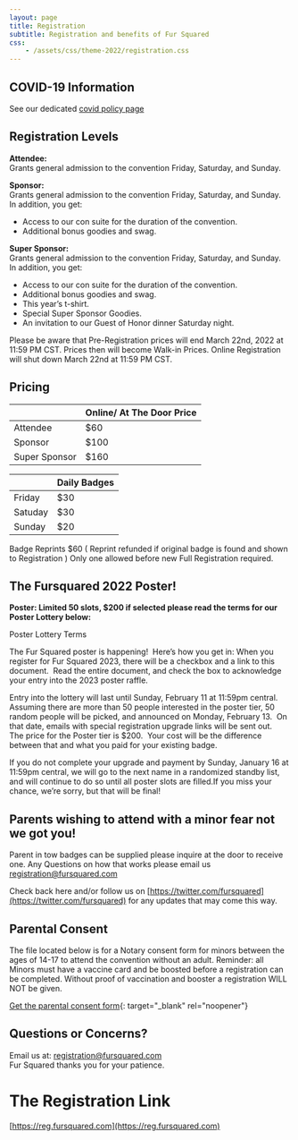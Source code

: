 ```yaml
---
layout: page
title: Registration
subtitle: Registration and benefits of Fur Squared
css:
    - /assets/css/theme-2022/registration.css
---
```

## COVID-19 Information

See our dedicated [covid policy page](/covid-policy)

## Registration Levels

**Attendee:**<br>Grants general admission to the convention Friday, Saturday, and Sunday.

**Sponsor:**<br>Grants general admission to the convention Friday, Saturday, and Sunday.<br>In addition, you get:

* Access to our con suite for the duration of the convention.
* Additional bonus goodies and swag.

**Super Sponsor:**<br>Grants general admission to the convention Friday, Saturday, and Sunday.<br>In addition, you get:

* Access to our con suite for the duration of the convention.
* Additional bonus goodies and swag.
* This year’s t-shirt.
* Special Super Sponsor Goodies.
* An invitation to our Guest of Honor dinner Saturday night.

Please be aware that Pre-Registration prices will end March 22nd, 2022 at 11:59 PM CST. Prices then will become Walk-in Prices. Online Registration will shut down March 22nd at 11:59 PM CST.

## Pricing

|  | Online/ At The Door Price |
| --- | --- |
| Attendee | $60 |
| Sponsor | $100 |
| Super Sponsor | $160 |

|  | Daily Badges |
| --- | --- |
| Friday | $30 |
| Satuday | $30 |
| Sunday | $20 |

Badge Reprints $60 ( Reprint refunded if original badge is found and shown to Registration ) Only one allowed before new Full Registration required.

## The Fursquared 2022 Poster!

**Poster: Limited 50 slots, $200 if selected please read the terms for our Poster Lottery below:**

Poster Lottery Terms

The Fur Squared poster is happening!&nbsp; Here’s how you get in: When you register for Fur Squared 2023, there will be a checkbox and a link to this document.&nbsp; Read the entire document, and check the box to acknowledge your entry into the 2023 poster raffle.

Entry into the lottery will last until Sunday, February 11 at 11:59pm central.&nbsp; Assuming there are more than 50 people interested in the poster tier, 50 random people will be picked, and announced on Monday, February 13.&nbsp; On that date, emails with special registration upgrade links will be sent out.&nbsp; The price for the Poster tier is $200.&nbsp; Your cost will be the difference between that and what you paid for your existing badge.

If you do not complete your upgrade and payment by Sunday, January 16 at 11:59pm central, we will go to the next name in a randomized standby list, and will continue to do so until all poster slots are filled.If you miss your chance, we’re sorry, but that will be final!

## Parents wishing to attend with a minor fear not we got you!

Parent in tow badges can be supplied please inquire at the door to receive one. Any Questions on how that works please email us [registration@fursquared.com](mailto:registration@fursquared.com)

Check back here and/or follow us on [https://twitter.com/fursquared](https://twitter.com/fursquared) for any updates that may come this way.

## Parental Consent

The file located below is for a Notary consent form for minors between the ages of 14-17 to attend the convention without an adult. Reminder: all Minors must have a vaccine card and be boosted before a registration can be completed. Without proof of vaccination and booster a registration WILL NOT be given.

[Get the parental consent form](https://docs.google.com/document/d/1BDVSTUA_VEBAOYD_VgRfCxz_o4K1o3Xg5ZRDSsEmp4c/edit){: target="_blank" rel="noopener"}

## Questions or Concerns?

Email us at: [registration@fursquared.com](mailto:registration@fursquared.com)<br>Fur Squared thanks you for your patience.

# The Registration Link

[https://reg.fursquared.com](https://reg.fursquared.com)